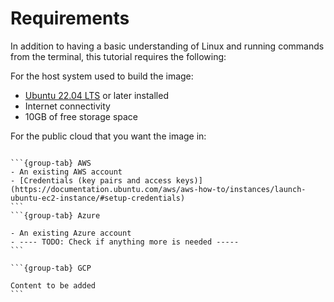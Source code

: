 # Requirements

In addition to having a basic understanding of Linux and running commands from the terminal, this tutorial requires the following:

For the host system used to build the image:
- [Ubuntu 22.04 LTS](https://releases.ubuntu.com/22.04/) or later installed
- Internet connectivity
- 10GB of free storage space

For the public cloud that you want the image in:
````{tabs}

```{group-tab} AWS
- An existing AWS account
- [Credentials (key pairs and access keys)](https://documentation.ubuntu.com/aws/aws-how-to/instances/launch-ubuntu-ec2-instance/#setup-credentials)
```
```{group-tab} Azure

- An existing Azure account
- ---- TODO: Check if anything more is needed -----
```

```{group-tab} GCP

Content to be added
```
````